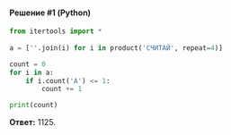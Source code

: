 #### Решение #1 (Python)
```python
from itertools import *
        
a = [''.join(i) for i in product('СЧИТАЙ', repeat=4)]

count = 0
for i in a:
    if i.count('А') <= 1:
        count += 1

print(count)
```
**Ответ:** 1125.
